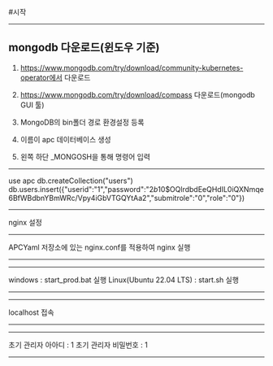 #시작

---

## mongodb 다운로드(윈도우 기준)

1. https://www.mongodb.com/try/download/community-kubernetes-operator에서 다운로드
2. https://www.mongodb.com/try/download/compass 다운로드(mongodb GUI 툴)
3. MongoDB의 bin폴더 경로 환경설정 등록

4. 이름이 apc 데이터베이스 생성
5. 왼쪽 하단 \_MONGOSH을 통해 명령어 입력

---

use apc
db.createCollection("users")
db.users.insert({"userid":"1","password":"$2b$10$OQlrdbdEeQHdIL0iQXNmqe6BfWBdbnYBmWRc/Vpy4iGbVTGQYtAa2","submitrole":"0","role":"0"})

---

nginx 설정

---

APCYaml 저장소에 있는 nginx.conf를 적용하여 nginx 실행

---

---

windows : start_prod.bat 실행
Linux(Ubuntu 22.04 LTS) : start.sh 실행

---

---

localhost 접속

---
---

초기 관리자 아아디 : 1
초기 관리자 비밀번호 : 1

---
